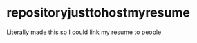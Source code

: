 repositoryjusttohostmyresume
============================

Literally made this so I could link my resume to people
